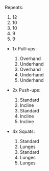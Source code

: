 Repeats:
1. 12
2. 10
3. 10
4. 9
5. 9 

- 1x Pull-ups:
	1. Overhand    
	2. Underhand
	3. Overhand 
	4. Underhand
	5. Underhand

- 2x Push-ups:
	1. Standard    
	2. Incline    
	3. Standard
	4. Incline    
	5. Incline

- 4x Squats:
	1. Standard    
	2. Lunges    
	3. Standard
	4. Lunges 
	5. Lunges